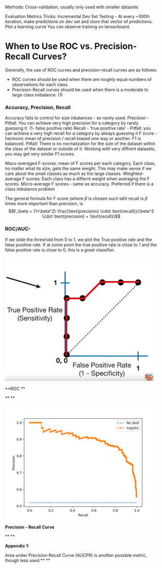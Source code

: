 Methods:
Cross-validation, usually only used with smaller datasets

Evaluation Metrics
Tricks: 
Incremental Dev Set Testing - At every ~100th iteration, make predictions on dev set and store that vector of predictions. Plot a learning curve
You can observe training on tensorboard.


# When to Use ROC vs. Precision-Recall Curves?
Generally, the use of ROC curves and precision-recall curves are as follows:
  - ROC curves should be used when there are roughly equal numbers of observations for each class.
  - Precision-Recall curves should be used when there is a moderate to large class imbalance. (1)

### Accuracy, Precision, Recall
Accuracy fails to control for size inbalances - so rarely used.
Precision - Pitfall: You can achieve very high precision for a category by rarely guessing it. (1- false positive rate)
Recall - ‘true positive rate’ - Pitfall: you can achieve a very high recall for a category by always guessing it
F score - harmonic mean of precision / recall biased one way or another. F1 is balanced. Pitfall: There is no normalization for the size of the dataset within the class of the dataset or outside of it. Working with very diffrent datasets, you may get very similar F1 scores.

Maco-averaged F-scores: mean of F scores per each category. Each class, no matter what its size, gets the same weight. This may make sense if we care about the small classes as much as the large classes.
Weighted-average F scores: Each class has a differnt weight when averaging the F scores.
Micro-average F scores - same as accuracy. Preferred if there is a class imbalance problem

The general formula for F score (where $\beta$ is chosen such taht recall is $\beta$ times more important than precision, is
$$F_\beta = (1+\beta^2) \frac{\text{precision} \cdot \text{recall}}{\beta^2 \cdot \text{precision} + \text{recall}}$$

### ROC/AUC-
If we slide the threshold from 0 to 1, we plot the True positive rate and the false positive rate.
If at some point the true positive rate is close to 1 and the false positive rate is close to 0, this is a great classifier.

![Screenshot 2019-10-03 at 5.51.22 PM.png](resources/8A3E674BB049268D02627DFD49B1A8D1.png)

**ROC **

**
**

![Precision-Recall-Plot-for-a-No-Skill-Classifier-and-a-Logistic-Regression-Model4.png](resources/9D7925B075D1DB052571E492261CD478.png)

**Precision - Recall Curve**

**
**

**Appendix 1:**

Area under Precision-Recall Curve (AUCPR) is another possible metric, though less used.**
**
